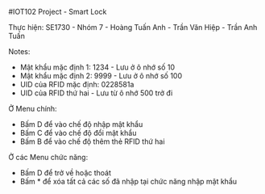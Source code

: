 #IOT102 Project - Smart Lock

Thực hiện: SE1730 - Nhóm 7
     - Hoàng Tuấn Anh
     - Trần Văn Hiệp
     - Trần Anh Tuấn
        
Notes:
  - Mật khẩu mặc định 1: 1234 - Lưu ở ô nhớ số 10
  - Mật khẩu mặc định 2: 9999 - Lưu ở ô nhớ số 100
  - UID của RFID mặc định: 0228581a
  - UID của RFID thứ hai - Lưu từ ô nhớ 500 trở đi

Ở Menu chính:
  - Bấm D để vào chế độ nhập mật khẩu
  - Bấm C để vào chế độ đổi mật khẩu
  - Bấm B để vào chế độ thêm thẻ RFID thứ hai

Ở các Menu chức năng:
  - Bấm D để trở về hoặc thoát
  - Bấm * để xóa tất cả các số đã nhập tại chức năng nhập mật khẩu
